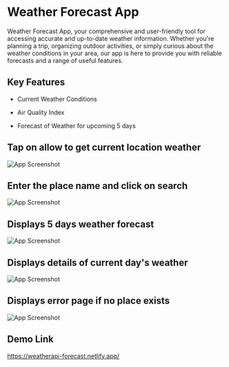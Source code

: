 
# Weather Forecast App

Weather Forecast App, your comprehensive and user-friendly tool for accessing accurate and up-to-date weather information. Whether you're planning a trip, organizing outdoor activities, or simply curious about the weather conditions in your area, our app is here to provide you with reliable forecasts and a range of useful features.


## Key Features

- Current Weather Conditions

- Air Quality Index

- Forecast of Weather for upcoming 5  days


## Tap on allow to get current location weather

![App Screenshot](https://github.com/Ragul333/WeatherApi/assets/63944210/8151c975-f19b-45c9-b26d-fe3f339349d9)


## Enter the place name and click on search 

![App Screenshot](https://github.com/Ragul333/WeatherApi/assets/63944210/24da7cf0-10f1-4872-af03-38deae8891ff)

## Displays 5 days weather forecast

![App Screenshot](https://github.com/Ragul333/WeatherApi/assets/63944210/be6c8607-4424-4e52-8a13-c14b958617a8)

## Displays details of current day's weather

![App Screenshot](https://github.com/Ragul333/WeatherApi/assets/63944210/f64ce271-6b67-4c64-8983-66bdd691930e)

## Displays error page if no place exists

![App Screenshot](https://github.com/Ragul333/WeatherApi/assets/63944210/6f607004-8f44-4dc2-9863-1c84edef7258)


## Demo Link

https://weatherapi-forecast.netlify.app/

